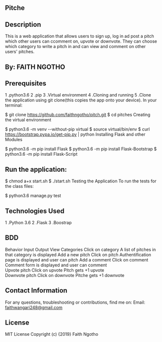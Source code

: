 ## Pitche 

## Description
This is a web application that allows users to sign up, log in ad post a pitch which other users can ccomment on, upvote or downvote. They can choose which category to write a pitch in and can view and comment on other users' pitches.

## By: FAITH NGOTHO
## Prerequisites
1 .python3.6
2 .pip
3 .Virtual environment
4 .Cloning and running
5 .Clone the application using git clone(this copies the app onto your device). In your terminal:

$ git clone https://github.com/faithngotho/pitch.git
$ cd pitches
Creating the virtual environment

$ python3.6 -m venv --without-pip virtual
$ source virtual/bin/env
$ curl https://bootstrap.pypa.io/get-pip.py | python
Installing Flask and other Modules

$ python3.6 -m pip install Flask
$ python3.6 -m pip install Flask-Bootstrap
$ python3.6 -m pip install Flask-Script

## Run the application:

$ chmod a+x start.sh
$ ./start.sh
Testing the Application To run the tests for the class files:

$ python3.6 manage.py test

## Technologies Used

1 .Python 3.6
2 .Flask
3 .Boostrap

## BDD
Behavior                Input            Output
View Categories  Click on category   A list of pitches in that category is displayed
Add a new pitch  Click on pitch	   Authentification page is displayed and user can pitch
Add a comment	  Click on comment	Comment form is displayed and user can comment  
Upvote pitch	  Click on upvote	   Pitch gets +1 upvote                                 
Downvote pitch   Click on downvote   Pitche gets +1 downvote                              

## Contact Information
For any questions, troubleshooting or contributions, find me on: Email: faithwangari248@gmail.com

## License
MIT License Copyright (c) {2019} Faith Ngotho

